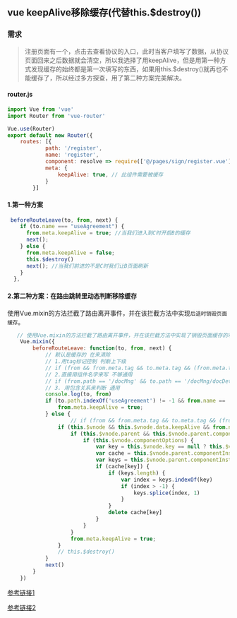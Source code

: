 ## vue keepAlive移除缓存(代替this.$destroy())

### 需求

> 注册页面有一个，点击去查看协议的入口，此时当客户填写了数据，从协议页面回来之后数据就会清空，所以我选择了用keepAlive，但是用第一种方式发现缓存的始终都是第一次填写的东西，如果用this.$destroy()就再也不能缓存了，所以经过多方探查，用了第二种方案完美解决。

#### router.js

````js
import Vue from 'vue'
import Router from 'vue-router'

Vue.use(Router) 
export default new Router({
    routes: [{
            path: '/register',
            name: 'register',
            component: resolve => require(['@/pages/sign/register.vue'], resolve),
            meta: {
                keepAlive: true, // 此组件需要被缓存
            }
        }]
````



#### 1.第一种方案

````js
 beforeRouteLeave(to, from, next) {
    if (to.name === "useAgreement") {
      from.meta.keepAlive = true; //当我们进入到C时开启B的缓存
      next();
    } else {
      from.meta.keepAlive = false;
      this.$destroy()
      next(); //当我们前进的不是C时我们让B页面刷新
    }
  },
````

#### 2.第二种方案：在路由跳转里动态判断移除缓存

使用Vue.mixin的方法拦截了路由离开事件，并在该拦截方法中实现`后退时销毁页面缓存`。

````js
   // 使用Vue.mixin的方法拦截了路由离开事件，并在该拦截方法中实现了销毁页面缓存的功能。
    Vue.mixin({
        beforeRouteLeave: function(to, from, next) {
            // 默认是缓存的 在来清除
            // 1.用tag标记控制 判断上下级
            // if (from && from.meta.tag && to.meta.tag && (from.meta.tag-to.meta.tag<1))
            // 2.直接用组件名字来写 不够通用
            // if (from.path == '/docMng' && to.path == '/docMng/docDetail') {
            // 3. 用包含关系来判断 通用
            console.log(to, from)
            if (to.path.indexOf('useAgreement') != -1 && from.name == 'register') {
                from.meta.keepAlive = true;
            } else {
                    // if (from && from.meta.tag && to.meta.tag && (from.meta.tag-to.meta.tag<1)){
                if (this.$vnode && this.$vnode.data.keepAlive && from.name == 'register' && to.path.indexOf('home') != -1) {
                    if (this.$vnode.parent && this.$vnode.parent.componentInstance && this.$vnode.parent.componentInstance.cache) {
                        if (this.$vnode.componentOptions) {
                            var key = this.$vnode.key == null ? this.$vnode.componentOptions.Ctor.cid + (this.$vnode.componentOptions.tag ? `::${this.$vnode.componentOptions.tag}` : '') : this.$vnode.key
                            var cache = this.$vnode.parent.componentInstance.cache
                            var keys = this.$vnode.parent.componentInstance.keys
                            if (cache[key]) {
                                if (keys.length) {
                                    var index = keys.indexOf(key)
                                    if (index > -1) {
                                        keys.splice(index, 1)
                                    }
                                }
                                delete cache[key]
                            }
                        }
                    }
                    from.meta.keepAlive = true;
                }
                // this.$destroy()
            }
            next()
        }
    })
````

[参考链接1](https://wanyaxing.com/blog/20180724141008.html)

[参考链接2](https://blog.csdn.net/weixin_40425232/article/details/88852125)